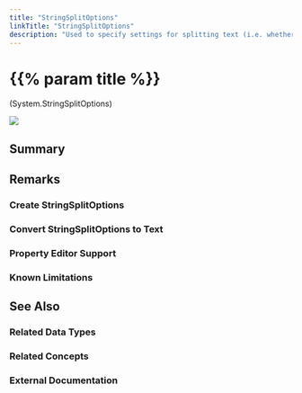 ```yaml
---
title: "StringSplitOptions"
linkTitle: "StringSplitOptions"
description: "Used to specify settings for splitting text (i.e. whether to include or remove empty entries from results)."
---
```


# {{% param title %}}

<p class="namespace">(System.StringSplitOptions)</p>

<img src="/images/work-in-progress.jpg">

## Summary

## Remarks

### Create StringSplitOptions

### Convert StringSplitOptions to Text

### Property Editor Support

### Known Limitations

## See Also

### Related Data Types

### Related Concepts

### External Documentation
